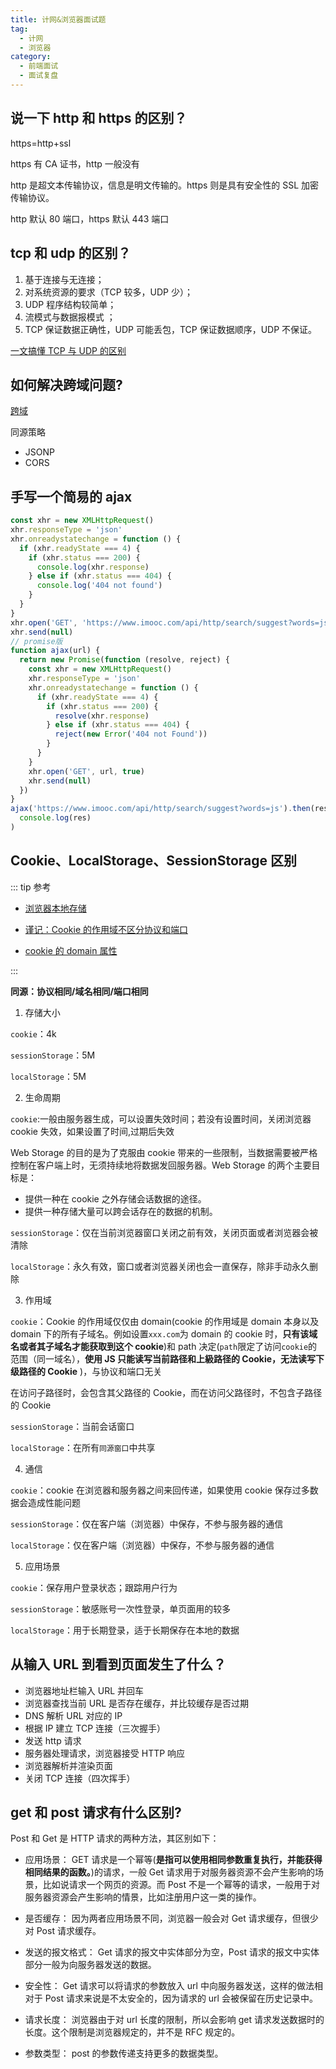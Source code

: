 ```yaml
---
title: 计网&浏览器面试题
tag:
  - 计网
  - 浏览器
category:
  - 前端面试
  - 面试复盘
---
```


## 说一下 http 和 https 的区别？

https=http+ssl

https 有 CA 证书，http 一般没有

http 是超文本传输协议，信息是明文传输的。https 则是具有安全性的 SSL 加密传输协议。

http 默认 80 端口，https 默认 443 端口

## tcp 和 udp 的区别？

1. 基于连接与无连接；
2. 对系统资源的要求（TCP 较多，UDP 少）；
3. UDP 程序结构较简单；
4. 流模式与数据报模式 ；
5. TCP 保证数据正确性，UDP 可能丢包，TCP 保证数据顺序，UDP 不保证。

[一文搞懂 TCP 与 UDP 的区别](https://www.cnblogs.com/fundebug/p/differences-of-tcp-and-udp.html)

## 如何解决跨域问题?

[跨域](https://zfhblog.top/qian-duan-kai-fa/qi-ta-zhi-shi/ajax-fetchyu-kua-yu-qing-qiu.html#%E8%B7%A8%E5%9F%9F)

同源策略

- JSONP
- CORS

## 手写一个简易的 ajax

```js
const xhr = new XMLHttpRequest()
xhr.responseType = 'json'
xhr.onreadystatechange = function () {
  if (xhr.readyState === 4) {
    if (xhr.status === 200) {
      console.log(xhr.response)
    } else if (xhr.status === 404) {
      console.log('404 not found')
    }
  }
}
xhr.open('GET', 'https://www.imooc.com/api/http/search/suggest?words=js', true)
xhr.send(null)
// promise版
function ajax(url) {
  return new Promise(function (resolve, reject) {
    const xhr = new XMLHttpRequest()
    xhr.responseType = 'json'
    xhr.onreadystatechange = function () {
      if (xhr.readyState === 4) {
        if (xhr.status === 200) {
          resolve(xhr.response)
        } else if (xhr.status === 404) {
          reject(new Error('404 not Found'))
        }
      }
    }
    xhr.open('GET', url, true)
    xhr.send(null)
  })
}
ajax('https://www.imooc.com/api/http/search/suggest?words=js').then(res =>
  console.log(res)
)
```

## Cookie、LocalStorage、SessionStorage 区别

::: tip 参考

- [浏览器本地存储](https://juejin.cn/post/6916157109906341902/#heading-44)

- [谨记：Cookie 的作用域不区分协议和端口](http://blog.haoji.me/cookie-scope.html)

- [cookie 的 domain 属性](https://segmentfault.com/a/1190000010419598)

:::

**同源：协议相同/域名相同/端口相同**

1. 存储大小

`cookie`：4k

`sessionStorage`：5M

`localStorage`：5M

2. 生命周期

`cookie`:一般由服务器生成，可以设置失效时间；若没有设置时间，关闭浏览器 cookie 失效，如果设置了时间,过期后失效

Web Storage 的目的是为了克服由 cookie 带来的一些限制，当数据需要被严格控制在客户端上时，无须持续地将数据发回服务器。Web Storage 的两个主要目标是：

- 提供一种在 cookie 之外存储会话数据的途径。
- 提供一种存储大量可以跨会话存在的数据的机制。

`sessionStorage`：仅在当前浏览器窗口关闭之前有效，关闭页面或者浏览器会被清除

`localStorage`：永久有效，窗口或者浏览器关闭也会一直保存，除非手动永久删除

3. 作用域

`cookie`：Cookie 的作用域仅仅由 domain(cookie 的作用域是 domain 本身以及 domain 下的所有子域名。例如设置`xxx.com`为 domain 的 cookie 时，**只有该域名或者其子域名才能获取到这个 cookie**)和 path 决定(`path`限定了访问`cookie`的范围（同一域名），**使用 JS 只能读写当前路径和上級路径的 Cookie，无法读写下级路径的 Cookie** )，与协议和端口无关

在访问子路径时，会包含其父路径的 Cookie，而在访问父路径时，不包含子路径的 Cookie

`sessionStorage`：当前会话窗口

`localStorage`：在所有`同源窗口`中共享

4. 通信

`cookie`：cookie 在浏览器和服务器之间来回传递，如果使用 cookie 保存过多数据会造成性能问题

`sessionStorage`：仅在客户端（浏览器）中保存，不参与服务器的通信

`localStorage`：仅在客户端（浏览器）中保存，不参与服务器的通信

5. 应用场景

`cookie`：保存用户登录状态；跟踪用户行为

`sessionStorage`：敏感账号一次性登录，单页面用的较多

`localStorage`：用于长期登录，适于长期保存在本地的数据

## 从输入 URL 到看到页面发生了什么？

- 浏览器地址栏输入 URL 并回车
- 浏览器查找当前 URL 是否存在缓存，并比较缓存是否过期
- DNS 解析 URL 对应的 IP
- 根据 IP 建立 TCP 连接（三次握手）
- 发送 http 请求
- 服务器处理请求，浏览器接受 HTTP 响应
- 浏览器解析并渲染页面
- 关闭 TCP 连接（四次挥手）

## get 和 post 请求有什么区别?

Post 和 Get 是 HTTP 请求的两种方法，其区别如下：

- 应用场景： GET 请求是一个幂等(**是指可以使用相同参数重复执行，并能获得相同结果的函数。**)的请求，一般 Get 请求用于对服务器资源不会产生影响的场景，比如说请求一个网页的资源。而 Post 不是一个幂等的请求，一般用于对服务器资源会产生影响的情景，比如注册用户这一类的操作。

- 是否缓存： 因为两者应用场景不同，浏览器一般会对 Get 请求缓存，但很少对 Post 请求缓存。

- 发送的报文格式： Get 请求的报文中实体部分为空，Post 请求的报文中实体部分一般为向服务器发送的数据。

- 安全性： Get 请求可以将请求的参数放入 url 中向服务器发送，这样的做法相对于 Post 请求来说是不太安全的，因为请求的 url 会被保留在历史记录中。

- 请求长度： 浏览器由于对 url 长度的限制，所以会影响 get 请求发送数据时的长度。这个限制是浏览器规定的，并不是 RFC 规定的。

- 参数类型： post 的参数传递支持更多的数据类型。
